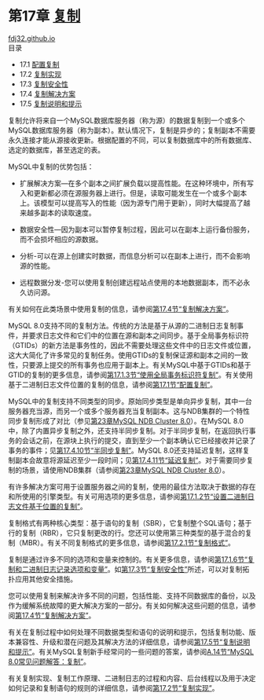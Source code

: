 第17章 [复制](https://dev.mysql.com/doc/refman/8.0/en/replication.html)
===
[fdj32.github.io](https://fdj32.github.io)  
目录

- 17.1 [配置复制](https://dev.mysql.com/doc/refman/8.0/en/replication-configuration.html)
- 17.2 [复制实现](https://dev.mysql.com/doc/refman/8.0/en/replication-implementation.html)
- 17.3 [复制安全性](https://dev.mysql.com/doc/refman/8.0/en/replication-security.html)
- 17.4 [复制解决方案](https://dev.mysql.com/doc/refman/8.0/en/replication-solutions.html)
- 17.5 [复制说明和提示](https://dev.mysql.com/doc/refman/8.0/en/replication-notes.html)

复制允许将来自一个MySQL数据库服务器（称为源）的数据复制到一个或多个MySQL数据库服务器（称为副本）。默认情况下，复制是异步的；复制副本不需要永久连接才能从源接收更新。根据配置的不同，可以复制数据库中的所有数据库、选定的数据库，甚至选定的表。

MySQL中复制的优势包括：

- 扩展解决方案—在多个副本之间扩展负载以提高性能。在这种环境中，所有写入和更新都必须在源服务器上进行。但是，读取可能发生在一个或多个副本上。该模型可以提高写入的性能（因为源专门用于更新），同时大幅提高了越来越多副本的读取速度。

- 数据安全性—因为副本可以暂停复制过程，因此可以在副本上运行备份服务，而不会损坏相应的源数据。

- 分析-可以在源上创建实时数据，而信息分析可以在副本上进行，而不会影响源的性能。

- 远程数据分发-您可以使用复制创建远程站点使用的本地数据副本，而不必永久访问源。

有关如何在此类场景中使用复制的信息，请参阅[第17.4节“复制解决方案”](https://dev.mysql.com/doc/refman/8.0/en/replication-solutions.html)。

MySQL 8.0支持不同的复制方法。传统的方法是基于从源的二进制日志复制事件，并要求日志文件和它们中的位置在源和副本之间同步。基于全局事务标识符（GTIDs）的新方法是事务性的，因此不需要处理这些文件中的日志文件或位置，这大大简化了许多常见的复制任务。使用GTIDs的复制保证源和副本之间的一致性，只要源上提交的所有事务也应用于副本上。有关MySQL中基于GTIDs和基于GTID的复制的更多信息，请参阅[第17.1.3节“使用全局事务标识符复制”](https://dev.mysql.com/doc/refman/8.0/en/replication-gtids.html)。有关使用基于二进制日志文件位置的复制的信息，请参阅[第17.1节“配置复制”](https://dev.mysql.com/doc/refman/8.0/en/replication-configuration.html)。

MySQL中的复制支持不同类型的同步。原始同步类型是单向异步复制，其中一台服务器充当源，而另一个或多个服务器充当复制副本。这与NDB集群的一个特性同步复制形成了对比（参见[第23章MySQL NDB Cluster 8.0](https://dev.mysql.com/doc/refman/8.0/en/mysql-cluster.html)）。在MySQL 8.0中，除了内置异步复制之外，还支持半同步复制。对于半同步复制，在返回执行事务的会话之前，在源块上执行的提交，直到至少一个副本确认它已经接收并记录了事务的事件；见[第17.4.10节“半同步复制”](https://dev.mysql.com/doc/refman/8.0/en/replication-semisync.html)。MySQL 8.0还支持延迟复制，这样复制副本会故意将源延迟至少一段时间；见[第17.4.11节“延迟复制”](https://dev.mysql.com/doc/refman/8.0/en/replication-delayed.html)。对于需要同步复制的场景，请使用NDB集群（请参阅[第23章MySQL NDB Cluster 8.0](https://dev.mysql.com/doc/refman/8.0/en/mysql-cluster.html)）。

有许多解决方案可用于设置服务器之间的复制，使用的最佳方法取决于数据的存在和所使用的引擎类型。有关可用选项的更多信息，请参阅[第17.1.2节“设置二进制日志文件基于位置的复制”](https://dev.mysql.com/doc/refman/8.0/en/replication-howto.html)。

复制格式有两种核心类型：基于语句的复制（SBR），它复制整个SQL语句；基于行的复制（RBR），它只复制更改的行。您还可以使用第三种类型的基于混合的复制（MBR）。有关不同复制格式的更多信息，请参阅[第17.2.1节“复制格式”](https://dev.mysql.com/doc/refman/8.0/en/replication-formats.html)。

复制是通过许多不同的选项和变量来控制的。有关更多信息，请参阅[第17.1.6节“复制和二进制日志记录选项和变量”](https://dev.mysql.com/doc/refman/8.0/en/replication-options.html)。如[第17.3节“复制安全性”](https://dev.mysql.com/doc/refman/8.0/en/replication-security.html)所述，可以对复制拓扑应用其他安全措施。

您可以使用复制来解决许多不同的问题，包括性能、支持不同数据库的备份，以及作为缓解系统故障的更大解决方案的一部分。有关如何解决这些问题的信息，请参阅[第17.4节“复制解决方案”](https://dev.mysql.com/doc/refman/8.0/en/replication-notes.html)。

有关在复制过程中如何处理不同数据类型和语句的说明和提示，包括复制功能、版本兼容性、升级和潜在问题及其解决方法的详细信息，请参阅[第17.5节“复制说明和提示”](https://dev.mysql.com/doc/refman/8.0/en/replication-notes.html)。有关MySQL复制新手经常问的一些问题的答案，请参阅[A.14节“MySQL 8.0常见问题解答：复制”](https://dev.mysql.com/doc/refman/8.0/en/faqs-replication.html)。

有关复制实现、复制工作原理、二进制日志的过程和内容、后台线程以及用于决定如何记录和复制语句的规则的详细信息，请参阅[第17.2节“复制实现”](https://dev.mysql.com/doc/refman/8.0/en/replication-implementation.html)。